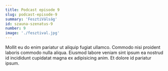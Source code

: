 ```yaml
---
title: Podcast episode 9
slug: podcast-episode-9
summary: 'FesztiVálság'
id: szauna-szenatus-9
number: 9
image: './fesztival.jpg'
---
```


Mollit eu do enim pariatur ut aliquip fugiat ullamco. Commodo nisi proident laboris commodo nulla aliqua. Eiusmod labore veniam sint ipsum ea nostrud id incididunt cupidatat magna ex adipisicing anim. Et dolore id pariatur ipsum.